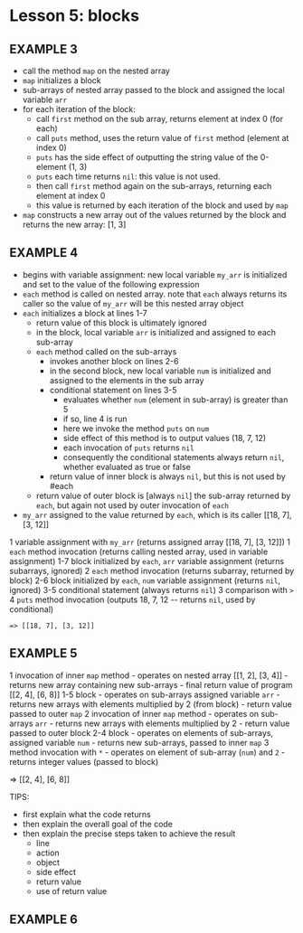# Lesson 5: blocks

## EXAMPLE 3

- call the method `map` on the nested array
- `map` initializes a block
- sub-arrays of nested array passed to the block and assigned the local variable `arr`
- for each iteration of the block:
	- call `first` method on the sub array, returns element at index 0 (for each)
	- call `puts` method, uses the return value of `first` method (element at index 0)
	- `puts` has the side effect of outputting the string value of the 0-element (1, 3) 
	- `puts` each time returns `nil`: this value is not used.
	- then call `first` method again on the sub-arrays, returning each element at index 0
	- this value is returned by each iteration of the block and used by `map`
- `map` constructs a new array out of the values returned by the block and returns the new array: [1, 3]

## EXAMPLE 4

- begins with variable assignment: new local variable `my_arr` is initialized and set to the value of the following expression
- `each` method is called on nested array. note that `each` always returns its caller so the value of `my_arr` will be this nested array object
- `each` initializes a block at lines 1-7
	-	return value of this block is ultimately ignored
	- in the block, local variable `arr` is initialized and assigned to each sub-array
	-	`each` method called on the sub-arrays
		-	invokes another block on lines 2-6
		-	in the second block, new local variable `num` is initialized and assigned to the elements in the sub array
		-	conditional statement on lines 3-5
			-	evaluates whether `num` (element in sub-array) is greater than 5
			- if so, line 4 is run
			-	here we invoke the method `puts` on `num`
			- side effect of this method is to output values (18, 7, 12)
			- each invocation of `puts` returns `nil`
			- consequently the conditional statements always return `nil`, whether evaluated as true or false
		- return value of inner block is always `nil`, but this is not used by #each
	- return value of outer block is [always `nil`] the sub-array returned by `each`, but again not used by outer invocation of `each`
- `my_arr` assigned to the value returned by `each`, which is its caller [[18, 7], [3, 12]]

1		variable assignment with `my_arr` (returns assigned array [[18, 7], [3, 12]])
1 	`each` method invocation (returns calling nested array, used in variable assignment)
1-7	block initialized by `each`, `arr` variable assignment (returns subarrays, ignored)
2		`each` method invocation (returns subarray, returned by block)
2-6	block initialized by `each`, `num` variable assignment (returns `nil`, ignored)
3-5 conditional statement (always returns `nil`)
3		comparison with `>`
4		`puts` method invocation (outputs 18, 7, 12 -- returns `nil`, used by conditional)

`=> [[18, 7], [3, 12]]`

## EXAMPLE 5

1 	invocation of inner `map` method
		- operates on nested array [[1, 2], [3, 4]]
		- returns new array containing new sub-arrays
		- final return value of program [[2, 4], [6, 8]]
1-5	block
		-	operates on sub-arrays assigned variable `arr`
		- returns new arrays with elements multiplied by 2 (from block)
		- return value passed to outer `map`
2 	invocation of inner `map` method
		- operates on sub-arrays `arr`
		- returns new arrays with elements multiplied by 2
		- return value passed to outer block
2-4	block
		- operates on elements of sub-arrays, assigned variable `num`
		- returns new sub-arrays, passed to inner `map`
3		method invocation with `*`
		- operates on element of sub-array (`num`) and `2`
		- returns integer values (passed to block)

=> [[2, 4], [6, 8]]

TIPS:
- first explain what the code returns
- then explain the overall goal of the code
- then explain the precise steps taken to achieve the result
	- line
	- action
	- object
	- side effect
	- return value
	- use of return value

## EXAMPLE 6